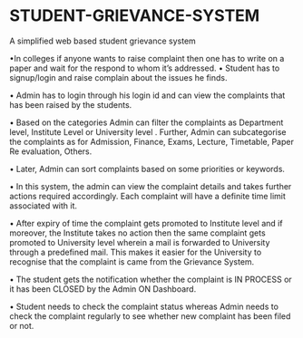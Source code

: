 # STUDENT-GRIEVANCE-SYSTEM
A simplified web based student grievance system


•In colleges if anyone wants to raise complaint then one has to write on a paper and wait for the respond to whom it’s addressed. • Student has to signup/login and raise complain about the issues he finds.

• Admin has to login through his login id and can view the complaints that has been raised by the students.

• Based on the categories Admin can filter the complaints as Department level, Institute Level or University level . Further, Admin can subcategorise the complaints as for Admission, Finance, Exams, Lecture, Timetable, Paper Re evaluation, Others.

• Later, Admin can sort complaints based on some priorities or keywords.

• In this system, the admin can view the complaint details and takes further actions required accordingly. Each complaint will have a definite time limit associated with it.

• After expiry of time the complaint gets promoted to Institute level and if moreover, the Institute takes no action then the same complaint gets promoted to University level wherein a mail is forwarded to University through a predefined mail. This makes it easier for the University to recognise that the complaint is came from the Grievance System.

• The student gets the notification whether the complaint is IN PROCESS or it has been CLOSED by the Admin ON Dashboard.

• Student needs to check the complaint status whereas Admin needs to check the complaint regularly to see whether new complaint has been filed or not.
